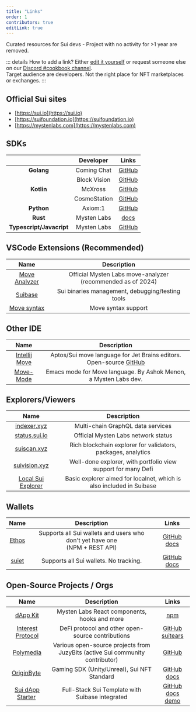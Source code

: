 ```yaml
---
title: "Links"
order: 1
contributors: true
editLink: true
---
```


Curated resources for Sui devs - Project with no activity for >1 year are removed.

::: details How to add a link?
Either [edit it yourself]( ../community/editors.html ) or request someone else on our [Discord #cookbook channel]( https://discord.com/invite/Erb6SwsVbH ).<br>
Target audience are developers. Not the right place for NFT marketplaces or exchanges.
:::

## Official Sui sites
- [https://sui.io](https://sui.io)
- [https://suifoundation.io](https://suifoundation.io)
- [https://mystenlabs.com](https://mystenlabs.com)

## SDKs
|                          |  Developer   |                           Links                            |
| :----------------------: | :----------: | :--------------------------------------------------------: |
|        **Golang**        | Coming Chat  |    [GitHub](https://github.com/coming-chat/go-sui-sdk)     |
|                          | Block Vision |    [GitHub](https://github.com/block-vision/sui-go-sdk)    |
|        **Kotlin**        |   McXross    |         [GitHub](https://github.com/mcxross/ksui)          |
|                          | CosmoStation |    [GitHub](https://github.com/cosmostation/suikotlin)     |
|        **Python**        |   Axiom:1    |        [GitHub](https://github.com/FrankC01/pysui)         |
|         **Rust**         | Mysten Labs  |         [docs](https://docs.sui.io/devnet/build/)          |
| **Typescript/Javacript** | Mysten Labs  | [GitHub](https://github.com/MystenLabs/sui/tree/main/sdk/) |

## VSCode Extensions (Recommended)
|                                          Name                                          |                         Description                         |
| :------------------------------------------------------------------------------------: | :---------------------------------------------------------: |
|    [Move Analyzer](https://marketplace.visualstudio.com/items?itemName=mysten.move)    | Official Mysten Labs move-analyzer (recommended as of 2024) |
|     [Suibase](https://marketplace.visualstudio.com/items?itemName=suibase.suibase)     |      Sui binaries management, debugging/testing tools       |
| [Move syntax](https://marketplace.visualstudio.com/items?itemName=damirka.move-syntax) |                     Move syntax support                     |

## Other IDE
|                               Name                               |                                                      Description                                                      |
| :--------------------------------------------------------------: | :-------------------------------------------------------------------------------------------------------------------: |
| [Intellij Move](https://plugins.jetbrains.com/plugin/17713-move) | Aptos/Sui move language for Jet Brains editors. Open-source [GitHub](https://github.com/pontem-network/intellij-move) |
|          [Move-Mode](https://github.com/amnn/move-mode)          |                           Emacs mode for Move language. By Ashok Menon, a Mysten Labs dev.                            |

## Explorers/Viewers
|                                  Name                                  |                             Description                              |
| :--------------------------------------------------------------------: | :------------------------------------------------------------------: |
|                   [indexer.xyz](https://indexer.xyz)                   |                  Multi-chain GraphQL data services                   |
|                [status.sui.io](https://status.sui.io/)                 |                 Official Mysten Labs network status                  |
|                   [suiscan.xyz](https://suiscan.xyz)                   |     Rich blockchain explorer for validators, packages, analytics     |
|                 [suivision.xyz](https://suivision.xyz)                 |    Well-done explorer, with portfolio view support for many Defi     |
| [Local Sui Explorer](https://www.npmjs.com/package/sui-explorer-local) | Basic explorer aimed for localnet, which is also included in Suibase |


## Wallets
|               Name               |                                  Description                                  |                                            Links                                             |
| :------------------------------: | :---------------------------------------------------------------------------: | :------------------------------------------------------------------------------------------: |
| [Ethos](https://ethoswallet.xyz) | Supports all Sui wallets and users who don't yet have one<br>(NPM + REST API) | [GitHub](https://github.com/EthosWallet/ethos-connect) [docs](https://docs.ethoswallet.xyz/) |
|   [suiet](https://suiet.app/)    |                    Supports all Sui wallets. No tracking.                     |              [GitHub](https://github.com/suiet) [docs](https://suiet.app/docs)               |

## Open-Source Projects / Orgs

|                              Name                              |                                  Description                                  |                                                                        Links                                                                         |
| :------------------------------------------------------------: | :---------------------------------------------------------------------------: | :--------------------------------------------------------------------------------------------------------------------------------------------------: |
| [dApp Kit](https://sdk.mystenlabs.com/dapp-kit?ref=suibase.io) |                 Mysten Labs React components, hooks and more                  |                                                [npm](https://www.npmjs.com/package/@mysten/dapp-kit)                                                 |
|       [Interest Protocol](https://interestprotocol.com/)       |               DeFi protocol and other open-source contributions               |                                [GitHub](https://github.com/interest-protocol/) [suitears](https://www.suitears.com/)                                 |
|              [Polymedia](https://polymedia.app/)               | Various open-source projects from JuzyBits (active Sui community contributor) |                                                        [GitHub](https://github.com/juzybits)                                                         |
|           [OriginByte](https://originbyte.io/)&nbsp;           |                  Gaming SDK (Unity/Unreal), Sui NFT Standard                  |                                   [GitHub](https://github.com/Origin-Byte)<br/>[docs](https://docs.originbyte.io)                                    |
|    [Sui dApp Starter](https://sui-dapp-starter.dev/)&nbsp;     |                Full-Stack Sui Template with Suibase integrated                | [GitHub](https://github.com/kkomelin/sui-dapp-starter)<br/>[docs](https://sui-dapp-starter.dev/docs/)<br/>[demo](https://demo.sui-dapp-starter.dev/) |
